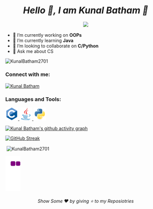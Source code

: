 
<h1 align='center'> <i>Hello 👋, I am Kunal Batham 🙂</i></h2> 

<!-- Typing SVG by KunalBatham2701 - https://github.com/KunalBatham2701/readme-typing-svg -->
<p align="center">
  <a href="https://github.com/KunalBatham2701/readme-typing-svg"><img src="https://readme-typing-svg.herokuapp.com/?lines=first-line%20of%20mine!;hmm;Alwaydsf%20leardfning%20ndfdew%20thindffgs.&font=Fira%20Code&center=true&width=440&height=45&color=61CC8C&vCenter=true&size=22"></a>
</p>

- 🔭 I’m currently working on **OOPs**
- 🌱 I’m currently learning **Java**
- 👯 I’m looking to collaborate on **C/Python**
- 💬 Ask me about CS


<p align="left"> <img src="https://komarev.com/ghpvc/?username=KunalBatham2701&label=Profile%20views&color=0e75b6&style=flat" alt="KunalBatham2701" /> </p>


<h3 align="left">Connect with me:</h3>
<p align="left">
<a href="https://www.linkedin.com/in/kunal-batham-1187551b7/" target="blank"><img align="center" src="https://raw.githubusercontent.com/rahuldkjain/github-profile-readme-generator/master/src/images/icons/Social/linked-in-alt.svg" alt="Kunal Batham" height="30" width="40" /></a>

</p>

<h3 align="left">Languages and Tools:</h3>
<p align="left"> <a href="https://www.cprogramming.com/" target="_blank" rel="noreferrer"> <img src="https://raw.githubusercontent.com/devicons/devicon/master/icons/c/c-original.svg" alt="c" width="40" height="40"/> </a> <a href="https://www.java.com" target="_blank" rel="noreferrer"> <img src="https://raw.githubusercontent.com/devicons/devicon/master/icons/java/java-original.svg" alt="java" width="40" height="40"/> </a> <a href="https://www.python.org" target="_blank" rel="noreferrer"> <img src="https://raw.githubusercontent.com/devicons/devicon/master/icons/python/python-original.svg" alt="python" width="40" height="40"/> </a> </p>


[![Kunal Batham's github activity graph](https://activity-graph.herokuapp.com/graph?username=kunalbatham2701&theme=chartreuse-dark)](https://github.com/KunalBatham2701/github-readme-activity-graph)



[![GitHub Streak](http://github-readme-streak-stats.herokuapp.com?user=KunalBatham2701&theme=blue-green&hide_border=true&date_format=M%20j%5B%2C%20Y%5D)](https://git.io/streak-stats)


<p>&nbsp;<img align="center" src="https://github-readme-stats.vercel.app/api?username=KunalBatham2701&theme=blue-green&show_icons=true&locale=en" alt="KunalBatham2701" /></p>


![snake gif](https://github.com/KunalBatham2701/KunalBatham2701/blob/output/github-contribution-grid-snake.gif)

<h6 align= "center">Show Some ❤ by giving ⭐ to my Reposiotries</h6>

